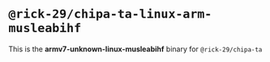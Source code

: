 # `@rick-29/chipa-ta-linux-arm-musleabihf`

This is the **armv7-unknown-linux-musleabihf** binary for `@rick-29/chipa-ta`
